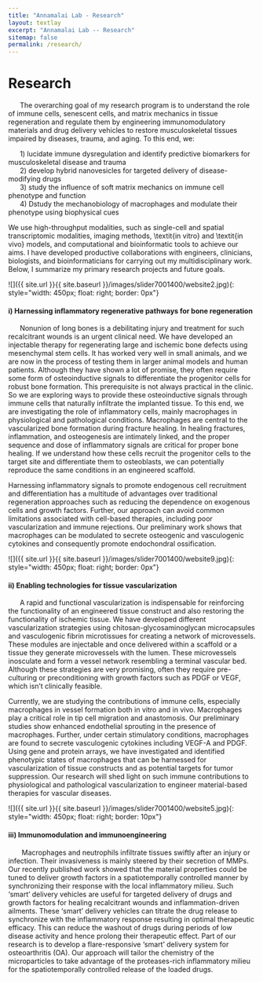 ```yaml
---
title: "Annamalai Lab - Research"
layout: textlay
excerpt: "Annamalai Lab -- Research"
sitemap: false
permalink: /research/
---
```


# **Research**


&nbsp;&nbsp;&nbsp;&nbsp;&nbsp;&nbsp;The overarching goal of my research program is to understand the role of immune cells, senescent cells, and matrix mechanics in tissue regeneration and regulate them by engineering immunomodulatory materials and drug delivery vehicles to restore musculoskeletal tissues impaired by diseases, trauma, and aging. To this end, we:<br/>

&nbsp;&nbsp;&nbsp;&nbsp;&nbsp;&nbsp;1)	lucidate immune dysregulation and identify predictive biomarkers for musculoskeletal disease and trauma<br/>
&nbsp;&nbsp;&nbsp;&nbsp;&nbsp;&nbsp;2)	develop hybrid nanovesicles for targeted delivery of disease-modifying drugs<br/>
&nbsp;&nbsp;&nbsp;&nbsp;&nbsp;&nbsp;3)	study the influence of soft matrix mechanics on immune cell phenotype and function<br/>
&nbsp;&nbsp;&nbsp;&nbsp;&nbsp;&nbsp;4)	Dstudy the mechanobiology of macrophages and modulate their phenotype using biophysical cues<br/>

We use high-throughput modalities, such as single-cell and spatial transcriptomic modalities, imaging methods, \textit{in vitro} and \textit{in vivo} models, and computational and bioinformatic tools to achieve our aims. I have developed productive collaborations with engineers, clinicians, biologists, and bioinformaticians for carrying out my multidisciplinary work. Below, I summarize my primary research projects and future goals.

![]({{ site.url }}{{ site.baseurl }}/images/slider7001400/website2.jpg){: style="width: 450px; float: right; border: 0px"}

#### **i) Harnessing inflammatory regenerative pathways for bone regeneration**

&nbsp;&nbsp;&nbsp;&nbsp;&nbsp;&nbsp;Nonunion of long bones is a debilitating injury and treatment for such recalcitrant wounds is an urgent clinical need. We have developed an injectable therapy for regenerating large and ischemic bone defects using mesenchymal stem cells. It has worked very well in small animals, and we are now in the process of testing them in larger animal models and human patients. Although they have shown a lot of promise, they often require some form of osteoinductive signals to differentiate the progenitor cells for robust bone formation. This prerequisite is not always practical in the clinic. So we are exploring ways to provide these osteoinductive signals through immune cells that naturally infiltrate the implanted tissue. To this end, we are investigating the role of inflammatory cells, mainly macrophages in physiological and pathological conditions. Macrophages are central to the vascularized bone formation during fracture healing. In healing fractures, inflammation, and osteogenesis are intimately linked, and the proper sequence and dose of inflammatory signals are critical for proper bone healing. If we understand how these cells recruit the progenitor cells to the target site and differentiate them to osteoblasts, we can potentially reproduce the same conditions in an engineered scaffold.

Harnessing inflammatory signals to promote endogenous cell recruitment and differentiation has a multitude of advantages over traditional regeneration approaches such as reducing the dependence on exogenous cells and growth factors. Further, our approach can avoid common limitations associated with cell-based therapies, including poor vascularization and immune rejections. Our preliminary work shows that macrophages can be modulated to secrete osteogenic and vasculogenic cytokines and consequently promote endochondral ossification.

![]({{ site.url }}{{ site.baseurl }}/images/slider7001400/website9.jpg){: style="width: 450px; float: right; border: 0px"}

#### **ii) Enabling technologies for tissue vascularization**

&nbsp;&nbsp;&nbsp;&nbsp;&nbsp;&nbsp;A rapid and functional vascularization is indispensable for reinforcing the functionality of an engineered tissue construct and also restoring the functionality of ischemic tissue. We have developed different vascularization strategies using chitosan-glycosaminoglycan microcapsules and vasculogenic fibrin microtissues for creating a network of microvessels. These modules are injectable and once delivered within a scaffold or a tissue they generate microvessels with the lumen. These microvessels inosculate and form a vessel network resembling a terminal vascular bed. Although these strategies are very promising, often they require pre-culturing or preconditioning with growth factors such as PDGF or VEGF, which isn’t clinically feasible.

Currently, we are studying the contributions of immune cells, especially macrophages in vessel formation both in vitro and in vivo. Macrophages play a critical role in tip cell migration and anastomosis. Our preliminary studies show enhanced endothelial sprouting in the presence of macrophages. Further, under certain stimulatory conditions, macrophages are found to secrete vasculogenic cytokines including VEGF-A and PDGF. Using gene and protein arrays, we have investigated and identified phenotypic states of macrophages that can be harnessed for vascularization of tissue constructs and as potential targets for tumor suppression. Our research will shed light on such immune contributions to physiological and pathological vascularization to engineer material-based therapies for vascular diseases.

![]({{ site.url }}{{ site.baseurl }}/images/slider7001400/website5.jpg){: style="width: 450px; float: right; border: 10px"}

#### **iii) Immunomodulation and immunoengineering**
&nbsp;&nbsp;&nbsp;&nbsp;&nbsp;&nbsp; Macrophages and neutrophils infiltrate tissues swiftly after an injury or infection. Their invasiveness is mainly steered by their secretion of MMPs. Our recently published work showed that the material properties could be tuned to deliver growth factors in a spatiotemporally controlled manner by synchronizing their response with the local inflammatory milieu. Such ‘smart’ delivery vehicles are useful for targeted delivery of drugs and growth factors for healing recalcitrant wounds and inflammation-driven ailments. These ‘smart’ delivery vehicles can titrate the drug release to synchronize with the inflammatory response resulting in optimal therapeutic efficacy. This can reduce the washout of drugs during periods of low disease activity and hence prolong their therapeutic effect. Part of our research is to develop a flare-responsive ‘smart’ delivery system for osteoarthritis (OA). Our approach will tailor the chemistry of the microparticles to take advantage of the proteases-rich inflammatory milieu for the spatiotemporally controlled release of the loaded drugs.
